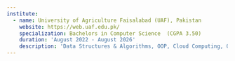 ```yaml
---
institute:
  - name: University of Agriculture Faisalabad (UAF), Pakistan
    website: https://web.uaf.edu.pk/
    specialization: Bachelors in Computer Science  (CGPA 3.50)
    duration: 'August 2022 - August 2026'
    description: 'Data Structures & Algorithms, OOP, Cloud Computing, Operating Systems, Big Data Analytics, Internet of Things, Computer Network, Mathematics, Statistics, Software Engineering, .NET Development, Web Development, Digital Image Processing, Databases, Data Encryption Security, Artificial Intelligence, Machine Learning, Deep Learning, Design and Analysis of Algorithm'
---
```

